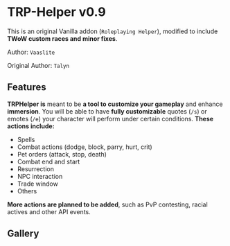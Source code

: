 # TRP-Helper v0.9
This is an original Vanilla addon (`Roleplaying Helper`), modified to include **TWoW custom races and minor fixes**.

Author: `Vaaslite`

Original Author: `Talyn`

## Features
**TRPHelper is** meant to be **a tool to customize your gameplay** and enhance **immersion**. You will be able to have **fully customizable** quotes (`/s`) or emotes (`/e`) your character will perform under certain conditions. **These actions include:**
- Spells
- Combat actions (dodge, block, parry, hurt, crit)
- Pet orders (attack, stop, death)
- Combat end and start
- Resurrection
- NPC interaction
- Trade window
- Others

**More actions are planned to be added**, such as PvP contesting, racial actives and other API events.

## Gallery
